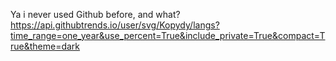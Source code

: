 Ya i never used Github before, and what?
https://api.githubtrends.io/user/svg/Kopydy/langs?time_range=one_year&use_percent=True&include_private=True&compact=True&theme=dark
